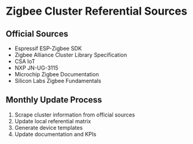 # Zigbee Cluster Referential Sources

## Official Sources
- Espressif ESP-Zigbee SDK
- Zigbee Alliance Cluster Library Specification
- CSA IoT
- NXP JN-UG-3115
- Microchip Zigbee Documentation
- Silicon Labs Zigbee Fundamentals

## Monthly Update Process
1. Scrape cluster information from official sources
2. Update local referential matrix
3. Generate device templates
4. Update documentation and KPIs
